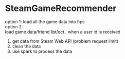 # SteamGameRecommender
option 1: 
load all the game data into hpc  
option 2:  
load game data/friend list/ect.. when a user id is received  

1. get data from Steam Web API (problem request limit)  
2. clean the data  
3. use spark to process the data  
